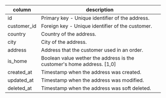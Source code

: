 |column      | description |
-------------|-------------|
|id          | Primary key - Unique identifier of the address. |
|customer_id | Foreign key - Unique identifier of the customer. |
|country     | Country of the address. |
|city        | City of the address. |
|address     | Address that the customer used in an order. |
|is_home     | Boolean value wether the address is the customer's home address. [1,0] |
|created_at  | Timestamp when the address was created. |
|updated_at  | Timestamp when the address was modified. |
|deleted_at  | Timestamp when the address was soft deleted. |
